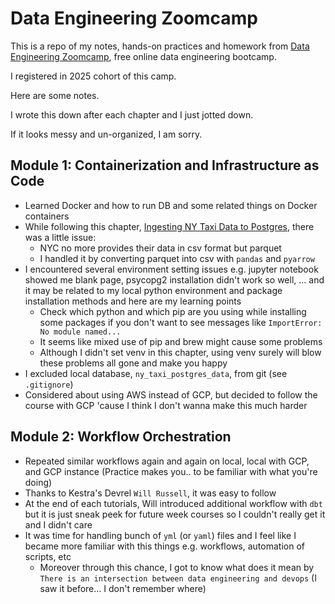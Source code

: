 # Data Engineering Zoomcamp

This is a repo of my notes, hands-on practices and homework from [Data Engineering Zoomcamp](https://github.com/DataTalksClub/data-engineering-zoomcamp), free online data engineering bootcamp.

I registered in 2025 cohort of this camp.

Here are some notes.

I wrote this down after each chapter and I just jotted down.

If it looks messy and un-organized, I am sorry.

## Module 1: Containerization and Infrastructure as Code

- Learned Docker and how to run DB and some related things on Docker containers
- While following this chapter, [Ingesting NY Taxi Data to Postgres](https://www.youtube.com/watch?v=2JM-ziJt0WI&list=PL3MmuxUbc_hJed7dXYoJw8DoCuVHhGEQb&index=6), there was a little issue:
  - NYC no more provides their data in csv format but parquet
  - I handled it by converting parquet into csv with `pandas` and `pyarrow`
- I encountered several environment setting issues e.g. jupyter notebook showed me blank page, psycopg2 installation didn't work so well, ... and it may be related to my local python environment and package installation methods and here are my learning points
  - Check which python and which pip are you using while installing some packages if you don't want to see messages like `ImportError: No module named...`
  - It seems like mixed use of pip and brew might cause some problems
  - Although I didn't set venv in this chapter, using venv surely will blow these problems all gone and make you happy
- I excluded local database, `ny_taxi_postgres_data`, from git (see `.gitignore`)
- Considered about using AWS instead of GCP, but decided to follow the course with GCP 'cause I think I don't wanna make this much harder

## Module 2: Workflow Orchestration

- Repeated similar workflows again and again on local, local with GCP, and GCP instance (Practice makes you.. to be familiar with what you're doing)
- Thanks to Kestra's Devrel `Will Russell`, it was easy to follow
- At the end of each tutorials, Will introduced additional workflow with `dbt` but it is just sneak peek for future week courses so I couldn't really get it and I didn't care
- It was time for handling bunch of `yml` (or `yaml`) files and I feel like I became more familiar with this things e.g. workflows, automation of scripts, etc
  - Moreover through this chance, I got to know what does it mean by `There is an intersection between data engineering and devops` (I saw it before... I don't remember where)